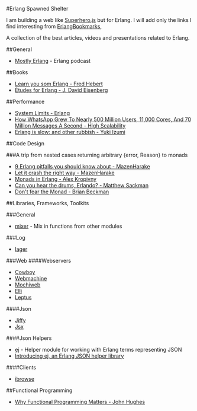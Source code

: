 #Erlang Spawned Shelter

I am building a web like [Superhero.js](http://superherojs.com/) but for Erlang. I will add only the links I find interesting from [ErlangBookmarks](https://github.com/0xAX/erlang-bookmarks/blob/master/ErlangBookmarks.md), 

A collection of the best articles, videos and presentations related to Erlang.

##General
- [Mostly Erlang](http://mostlyerlang.com/) - Erlang podcast

##Books
- [Learn you som Erlang -  Fred Hebert](http://learnyousomeerlang.com/)
- [Études for Erlang - J. David Eisenberg](http://chimera.labs.oreilly.com/books/1234000000726/index.html)

##Performance
- [System Limits - Erlang](http://www.erlang.org/doc/efficiency_guide/advanced.html)
- [How WhatsApp Grew To Nearly 500 Million Users, 11,000 Cores, And 70 Million Messages A Second - High Scalability](http://highscalability.com/blog/2014/3/31/how-whatsapp-grew-to-nearly-500-million-users-11000-cores-an.html)
- [Erlang is slow: and other rubbish - Yuki Izumi](https://kivikakk.ee/2013/05/20/erlang_is_slow.html)

##Code Design

###A trip from nested cases returning arbitrary {error, Reason} to monads
- [9 Erlang pitfalls you should know about - MazenHarake](https://mazenharake.wordpress.com/2010/10/31/9-erlang-pitfalls-you-should-know-about/)
- [Let it crash the right way - MazenHarake](https://mazenharake.wordpress.com/2009/09/14/let-it-crash-the-right-way/)
- [Monads in Erlang - Alex Kropivny](http://amtal.ca/2011/09/24/monads-in-erlang.html)
- [Can you hear the drums, Erlando? -  Matthew Sackman](ttp://www.rabbitmq.com/blog/2011/05/17/can-you-hear-the-drums-erlando/)
- [Don't fear the Monad - Brian Beckman](http://youtu.be/ZhuHCtR3xq8)

##Libraries, Frameworks, Toolkits

###General
- [mixer](https://github.com/opscode/mixer) - Mix in functions from other modules

###Log
- [lager](https://github.com/basho/lager)

###Web
####Webservers
- [Cowboy](https://github.com/extend/cowboy)
- [Webmachine](https://github.com/basho/webmachine)
- [Mochiweb](https://github.com/mochi/mochiweb)
- [Elli](https://github.com/knutin/elli)
- [Leptus](https://github.com/s1n4/leptus)

####Json
- [Jiffy](https://github.com/davisp/jiffy)
- [Jsx](https://github.com/talentdeficit/jsx)

####Json Helpers
- [ej](https://github.com/seth/ej) - Helper module for working with Erlang terms representing JSON
- [Introducing ej, an Erlang JSON helper library](http://userprimary.net/posts/2012/06/11/ej-erlang-json-helper-library/)

####Clients
- [ibrowse](https://github.com/cmullaparthi/ibrowse)

##Functional Programming
- [Why Functional Programming Matters - John Hughes](http://www.cse.chalmers.se/~rjmh/Papers/whyfp.html)

